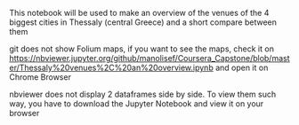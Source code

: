 This notebook will be used to make an overview of the venues of the 4 biggest cities in Thessaly (central Greece) 
and a short compare between them
 
git does not show Folium maps, if you want to see the maps, 
check it on  https://nbviewer.jupyter.org/github/manolisef/Coursera_Capstone/blob/master/Thessaly%20venues%2C%20an%20overview.ipynb
and open it on Chrome Browser

nbviewer does not display 2 dataframes side by side.
To view them such way, you have to download the Jupyter Notebook and view it on your browser
